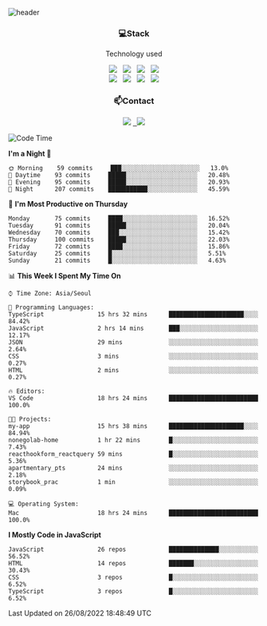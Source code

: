 ![header](https://capsule-render.vercel.app/api?type=waving&color=gradient&height=200&text=Che-ri&fontAlign=70&fontAlignY=40&animation=twinkling)

<h3 align="center">💻Stack</h3>
<p align="center">Technology used</p>
<div align="center"><img src="https://img.shields.io/badge/HTML5-e74c3c?style=flat-square&logo=HTML5&logoColor=white"></img> &nbsp <img src="https://img.shields.io/badge/CSS3-0A84FF?style=flat-square&logo=CSS3&logoColor=white"></img> &nbsp <img src="https://img.shields.io/badge/tailwind%2Dcss-06B6D4?style=flat-square&logo=tailwindcss&logoColor=white"/></a> &nbsp <img src="https://img.shields.io/badge/styled%2Dcomponents-DB7093?style=flat-square&logo=styled%2Dcomponents&logoColor=white"/></a>
<br><img src="https://img.shields.io/badge/JavaScript-FFCD11?style=flat-square&logo=JavaScript&logoColor=white"></img> &nbsp <img src="https://img.shields.io/badge/React-00BCF6?style=flat-square&logo=React&logoColor=white"></img> &nbsp <img src="https://img.shields.io/badge/Redux-764ABC?style=flat-square&logo=Redux&logoColor=white"/> &nbsp <img src="https://img.shields.io/badge/Zustand-582D3E?style=flat-square&logo=Zustand&logoColor=white"/></a></div> 

<h3 align="center">📫Contact</h3>
<div align="center"><a href="https://cheri.tistory.com/"><img src="https://img.shields.io/badge/Cheri-AD29B6?style=flat-square&logo=Tidal&logoColor=white"/></a> <a href="rnjs1135@gmail.com"> &nbsp <img src="https://img.shields.io/badge/Gmail-EA4335?style=flat-square&logo=Gmail&logoColor=white"/></a></div>

<!--START_SECTION:waka-->
![Code Time](http://img.shields.io/badge/Code%20Time-1%2C528%20hrs%2026%20mins-blue)

**I'm a Night 🦉** 

```text
🌞 Morning    59 commits     ███░░░░░░░░░░░░░░░░░░░░░░   13.0% 
🌆 Daytime    93 commits     █████░░░░░░░░░░░░░░░░░░░░   20.48% 
🌃 Evening    95 commits     █████░░░░░░░░░░░░░░░░░░░░   20.93% 
🌙 Night      207 commits    ███████████░░░░░░░░░░░░░░   45.59%

```
📅 **I'm Most Productive on Thursday** 

```text
Monday       75 commits     ████░░░░░░░░░░░░░░░░░░░░░   16.52% 
Tuesday      91 commits     █████░░░░░░░░░░░░░░░░░░░░   20.04% 
Wednesday    70 commits     ███░░░░░░░░░░░░░░░░░░░░░░   15.42% 
Thursday     100 commits    █████░░░░░░░░░░░░░░░░░░░░   22.03% 
Friday       72 commits     ████░░░░░░░░░░░░░░░░░░░░░   15.86% 
Saturday     25 commits     █░░░░░░░░░░░░░░░░░░░░░░░░   5.51% 
Sunday       21 commits     █░░░░░░░░░░░░░░░░░░░░░░░░   4.63%

```


📊 **This Week I Spent My Time On** 

```text
⌚︎ Time Zone: Asia/Seoul

💬 Programming Languages: 
TypeScript               15 hrs 32 mins      █████████████████████░░░░   84.42% 
JavaScript               2 hrs 14 mins       ███░░░░░░░░░░░░░░░░░░░░░░   12.17% 
JSON                     29 mins             ░░░░░░░░░░░░░░░░░░░░░░░░░   2.64% 
CSS                      3 mins              ░░░░░░░░░░░░░░░░░░░░░░░░░   0.27% 
HTML                     2 mins              ░░░░░░░░░░░░░░░░░░░░░░░░░   0.27%

🔥 Editors: 
VS Code                  18 hrs 24 mins      █████████████████████████   100.0%

🐱‍💻 Projects: 
my-app                   15 hrs 38 mins      █████████████████████░░░░   84.94% 
nonegolab-home           1 hr 22 mins        █░░░░░░░░░░░░░░░░░░░░░░░░   7.43% 
reacthookform_reactquery 59 mins             █░░░░░░░░░░░░░░░░░░░░░░░░   5.36% 
apartmentary_pts         24 mins             ░░░░░░░░░░░░░░░░░░░░░░░░░   2.18% 
storybook_prac           1 min               ░░░░░░░░░░░░░░░░░░░░░░░░░   0.09%

💻 Operating System: 
Mac                      18 hrs 24 mins      █████████████████████████   100.0%

```

**I Mostly Code in JavaScript** 

```text
JavaScript               26 repos            ██████████████░░░░░░░░░░░   56.52% 
HTML                     14 repos            ███████░░░░░░░░░░░░░░░░░░   30.43% 
CSS                      3 repos             █░░░░░░░░░░░░░░░░░░░░░░░░   6.52% 
TypeScript               3 repos             █░░░░░░░░░░░░░░░░░░░░░░░░   6.52%

```



 Last Updated on 26/08/2022 18:48:49 UTC
<!--END_SECTION:waka-->

